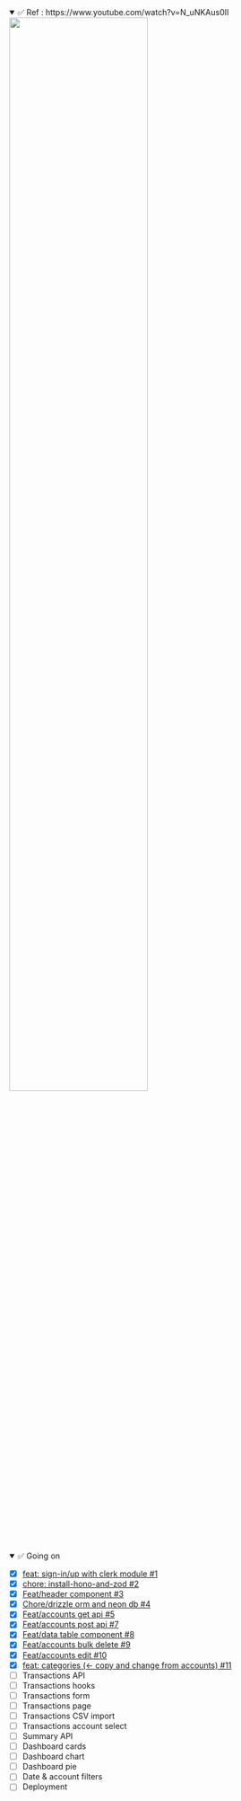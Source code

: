 
<details open><summary>✅ Ref : https://www.youtube.com/watch?v=N_uNKAus0II</sup></summary>

  <a target="_blank" href="https://www.youtube.com/watch?v=N_uNKAus0II">
  <img src="https://img.youtube.com/vi/N_uNKAus0II/maxresdefault.jpg" alt="" width="70%" />
    </a>
</details>

<details open><summary>✅ Going on</summary>
  
- [x] [feat: sign-in/up with clerk module #1](https://github.com/sVyu/finance-tutorial/pull/1)  
- [x] [chore: install-hono-and-zod #2](https://github.com/sVyu/finance-tutorial/pull/2)
- [x] [Feat/header component #3](https://github.com/sVyu/finance-tutorial/pull/3)
- [x] [Chore/drizzle orm and neon db #4](https://github.com/sVyu/finance-tutorial/pull/4)
- [x] [Feat/accounts get api #5](https://github.com/sVyu/finance-tutorial/pull/5)
- [x] [Feat/accounts post api #7](https://github.com/sVyu/finance-tutorial/pull/7)
- [x] [Feat/data table component #8](https://github.com/sVyu/finance-tutorial/pull/8)
- [x] [Feat/accounts bulk delete #9](https://github.com/sVyu/finance-tutorial/pull/9)
- [x] [Feat/accounts edit #10](https://github.com/sVyu/finance-tutorial/pull/10)
- [x] [feat: categories (<- copy and change from accounts) #11](https://github.com/sVyu/finance-tutorial/pull/11)
- [ ] Transactions API
- [ ] Transactions hooks
- [ ] Transactions form
- [ ] Transactions page
- [ ] Transactions CSV import
- [ ] Transactions account select
- [ ] Summary API
- [ ] Dashboard cards
- [ ] Dashboard chart
- [ ] Dashboard pie
- [ ] Date & account filters
- [ ] Deployment
</details>
